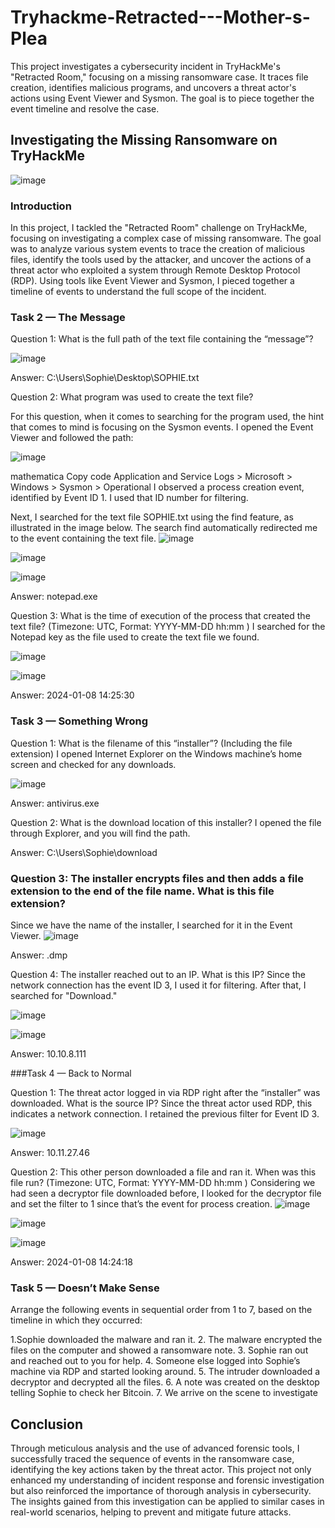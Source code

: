# Tryhackme-Retracted---Mother-s-Plea
This project investigates a cybersecurity incident in TryHackMe's "Retracted Room," focusing on a missing ransomware case. It traces file creation, identifies malicious programs, and uncovers a threat actor's actions using Event Viewer and Sysmon. The goal is to piece together the event timeline and resolve the case.


## Investigating the Missing Ransomware on TryHackMe

![image](https://github.com/user-attachments/assets/eb86951e-30e6-49d5-9e18-2357a259b1e0)


### Introduction

In this project, I tackled the "Retracted Room" challenge on TryHackMe, focusing on investigating a complex case of missing ransomware. The goal was to analyze various system events to trace the creation of malicious files, identify the tools used by the attacker, and uncover the actions of a threat actor who exploited a system through Remote Desktop Protocol (RDP). Using tools like Event Viewer and Sysmon, I pieced together a timeline of events to understand the full scope of the incident.

### Task 2 — The Message

Question 1: What is the full path of the text file containing the “message”?

![image](https://github.com/user-attachments/assets/f78d7ed4-78db-4fb5-b197-76c6e0f851ea)

Answer: C:\Users\Sophie\Desktop\SOPHIE.txt

Question 2: What program was used to create the text file?

For this question, when it comes to searching for the program used, the hint that comes to mind is focusing on the Sysmon events. I opened the Event Viewer and followed the path:

![image](https://github.com/user-attachments/assets/dec3a351-4755-47d6-b23c-ab922b41039a)

mathematica
Copy code
Application and Service Logs > Microsoft > Windows > Sysmon > Operational
I observed a process creation event, identified by Event ID 1. I used that ID number for filtering.

Next, I searched for the text file SOPHIE.txt using the find feature, as illustrated in the image below. The search find automatically redirected me to the event containing the text file.
![image](https://github.com/user-attachments/assets/b55e3686-dda7-4d09-9395-48caa15ee6ff)

![image](https://github.com/user-attachments/assets/b95d3bd3-61b3-4d4b-88e2-35f25097a6cf)

![image](https://github.com/user-attachments/assets/b763950b-55bd-4943-87e3-91f1e51430b1)



Answer: notepad.exe

Question 3: What is the time of execution of the process that created the text file? (Timezone: UTC, Format: YYYY-MM-DD hh:mm
)
I searched for the Notepad key as the file used to create the text file we found.

![image](https://github.com/user-attachments/assets/cec9aaa1-025d-4d74-b8aa-b038d0bcf53c)

![image](https://github.com/user-attachments/assets/974dfb31-907b-4e6b-b9aa-834c3a874762)


Answer: 2024-01-08 14:25:30

### Task 3 — Something Wrong

Question 1: What is the filename of this “installer”? (Including the file extension)
I opened Internet Explorer on the Windows machine’s home screen and checked for any downloads.

![image](https://github.com/user-attachments/assets/26075606-5e04-4049-ad04-32e1952a6310)


Answer: antivirus.exe

Question 2: What is the download location of this installer?
I opened the file through Explorer, and you will find the path.

Answer: C:\Users\Sophie\download

### Question 3: The installer encrypts files and then adds a file extension to the end of the file name. What is this file extension?

Since we have the name of the installer, I searched for it in the Event Viewer.
![image](https://github.com/user-attachments/assets/84764667-9b4d-4c9f-ac5c-47293e548736)


Answer: .dmp

Question 4: The installer reached out to an IP. What is this IP?
Since the network connection has the event ID 3, I used it for filtering. After that, I searched for "Download."

![image](https://github.com/user-attachments/assets/63d8eef9-1f3b-4614-b963-40c5f8780896)

![image](https://github.com/user-attachments/assets/63ef3332-6936-4ca8-a384-1b190e529976)


Answer: 10.10.8.111

###Task 4 — Back to Normal

Question 1: The threat actor logged in via RDP right after the “installer” was downloaded. What is the source IP?
Since the threat actor used RDP, this indicates a network connection. I retained the previous filter for Event ID 3.

![image](https://github.com/user-attachments/assets/2f9c9ef6-7724-40a1-ae4b-755ce5ab093a)

Answer: 10.11.27.46

Question 2: This other person downloaded a file and ran it. When was this file run? (Timezone: UTC, Format: YYYY-MM-DD hh:mm
)
Considering we had seen a decryptor file downloaded before, I looked for the decryptor file and set the filter to 1 since that’s the event for process creation.
![image](https://github.com/user-attachments/assets/25400a76-4c69-4df4-964c-64bee838da2e)

![image](https://github.com/user-attachments/assets/ade4a7f8-920f-4347-a46f-61c0f7d6d07a)

![image](https://github.com/user-attachments/assets/aa79cd26-b61a-44c1-8225-9ec4083792a2)


Answer: 2024-01-08 14:24:18

### Task 5 — Doesn’t Make Sense
Arrange the following events in sequential order from 1 to 7, based on the timeline in which they occurred:

1.Sophie downloaded the malware and ran it.
2. The malware encrypted the files on the computer and showed a ransomware note.
3. Sophie ran out and reached out to you for help.
4. Someone else logged into Sophie’s machine via RDP and started looking around.
5. The intruder downloaded a decryptor and decrypted all the files.
6. A note was created on the desktop telling Sophie to check her Bitcoin.
7. We arrive on the scene to investigate

## Conclusion

Through meticulous analysis and the use of advanced forensic tools, I successfully traced the sequence of events in the ransomware case, identifying the key actions taken by the threat actor. This project not only enhanced my understanding of incident response and forensic investigation but also reinforced the importance of thorough analysis in cybersecurity. The insights gained from this investigation can be applied to similar cases in real-world scenarios, helping to prevent and mitigate future attacks.
